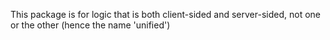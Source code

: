 This package is for logic that is both client-sided and server-sided, not one or the other (hence the name 'unified')

